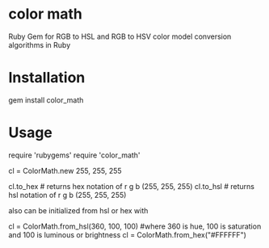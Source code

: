 # color math
Ruby Gem for RGB to HSL and RGB to HSV color model conversion algorithms in Ruby

# Installation

gem install color_math

# Usage 

  require 'rubygems' 
  require 'color_math' 

  cl  = ColorMath.new 255, 255, 255

  cl.to_hex # returns hex notation of r g b (255, 255, 255)
  cl.to_hsl # returns hsl notation of r g b (255, 255, 255)

  also can be initialized from hsl or hex with

  cl = ColorMath.from_hsl(360, 100, 100) #where 360 is hue, 100 is saturation and 100 is luminous or brightness
  cl = ColorMath.from_hex("#FFFFFF") 
  